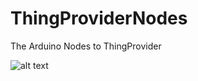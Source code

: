 # ThingProviderNodes
The Arduino Nodes to ThingProvider 

![alt text](https://lh3.googleusercontent.com/v6ofnWj8naWFrzuXT1H7Th6wSM_g5xU4RRwXyPV2VX_ED_9Gn1I1vlyaSuAGwqqW2rT-aF136UbJZqPbzYmA=w1366-h588)
